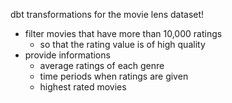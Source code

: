 dbt transformations for the movie lens dataset!
- filter movies that have more than 10,000 ratings
    - so that the rating value is of high quality
- provide informations
    - average ratings of each genre
    - time periods when ratings are given
    - highest rated movies